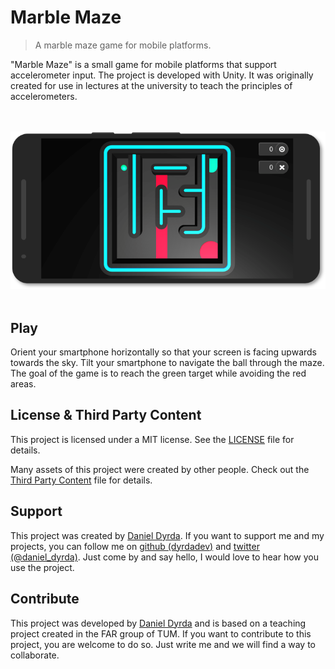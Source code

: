 # Marble Maze

> A marble maze game for mobile platforms.

"Marble Maze" is a small game for mobile platforms that support accelerometer input. The project is developed with Unity. It was originally created for use in lectures at the university to teach the principles of accelerometers.

<p align=center>
    <br>
    <br>
    <a href="https://github.com/dyrdadev/marble-maze">
        <img src="./Media/gameplay-with-device.png" alt="A device mockup of the marble maze game."/>
    </a>
    <br>
    <br>
</p>

## Play

Orient your smartphone horizontally so that your screen is facing upwards towards the sky. Tilt your smartphone to navigate the ball through the maze. The goal of the game is to reach the green target while avoiding the red areas.

## License & Third Party Content

This project is licensed under a MIT license. See the [LICENSE](/LICENSE) file for details.

Many assets of this project were created by other people. Check out the [Third Party Content](/ThirdPartyContent.md) file for details.

## Support

This project was created by [Daniel Dyrda](https://dyrda.io). If you want to support me and my projects, you can follow me on [github (dyrdadev)](https://github.com/dyrdadev) and [twitter (@daniel_dyrda)](https://twitter.com/daniel_dyrda). Just come by and say hello, I would love to hear how you use the project.

## Contribute

This project was developed by [Daniel Dyrda](https://dyrda.io) and is based on a teaching project created in the FAR group of TUM. If you want to contribute to this project, you are welcome to do so. Just write me and we will find a way to collaborate.
